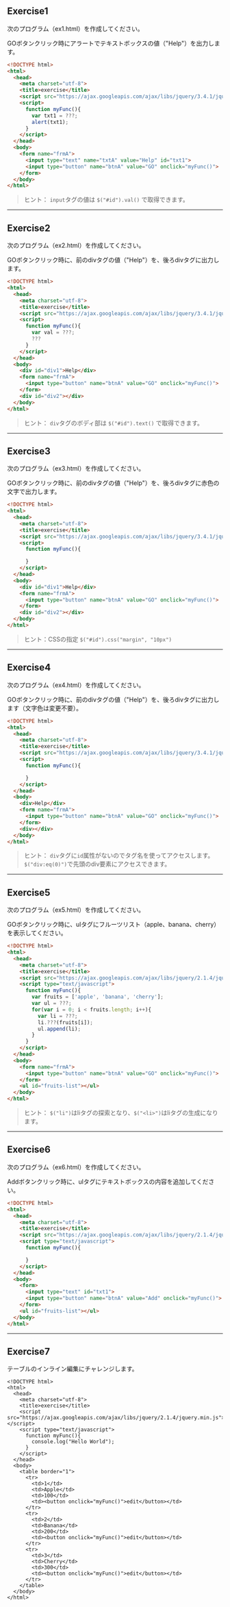 ## Exercise1

次のプログラム（ex1.html）を作成してください。

GOボタンクリック時にアラートでテキストボックスの値（"Help"）を出力します。

```html
<!DOCTYPE html>
<html>
  <head>
    <meta charset="utf-8">
    <title>exercise</title>
    <script src="https://ajax.googleapis.com/ajax/libs/jquery/3.4.1/jquery.min.js"></script>
    <script>
      function myFunc(){
        var txt1 = ???;
        alert(txt1);
      }
    </script>
  </head>
  <body>
    <form name="frmA">
      <input type="text" name="txtA" value="Help" id="txt1">
      <input type="button" name="btnA" value="GO" onclick="myFunc()">
    </form>
  </body>
</html>
```

> ヒント： `input`タグの値は `$("#id").val()` で取得できます。

---

## Exercise2

次のプログラム（ex2.html）を作成してください。

GOボタンクリック時に、前のdivタグの値（"Help"）を、後ろdivタグに出力します。

```html
<!DOCTYPE html>
<html>
  <head>
    <meta charset="utf-8">
    <title>exercise</title>
    <script src="https://ajax.googleapis.com/ajax/libs/jquery/3.4.1/jquery.min.js"></script>
    <script>
      function myFunc(){
        var val = ???;
        ???
      }
    </script>
  </head>
  <body>
    <div id="div1">Help</div>
    <form name="frmA">
      <input type="button" name="btnA" value="GO" onclick="myFunc()">
    </form>
    <div id="div2"></div>
  </body>
</html>
```

> ヒント： `div`タグのボディ部は `$("#id").text()` で取得できます。

---


## Exercise3

次のプログラム（ex3.html）を作成してください。

GOボタンクリック時に、前のdivタグの値（"Help"）を、後ろdivタグに赤色の文字で出力します。

```html
<!DOCTYPE html>
<html>
  <head>
    <meta charset="utf-8">
    <title>exercise</title>
    <script src="https://ajax.googleapis.com/ajax/libs/jquery/3.4.1/jquery.min.js"></script>
    <script>
      function myFunc(){

      }
    </script>
  </head>
  <body>
    <div id="div1">Help</div>
    <form name="frmA">
      <input type="button" name="btnA" value="GO" onclick="myFunc()">
    </form>
    <div id="div2"></div>
  </body>
</html>
```

> ヒント：CSSの指定 `$("#id").css("margin", "10px")`

---

## Exercise4

次のプログラム（ex4.html）を作成してください。

GOボタンクリック時に、前のdivタグの値（"Help"）を、後ろdivタグに出力します（文字色は変更不要）。

```html
<!DOCTYPE html>
<html>
  <head>
    <meta charset="utf-8">
    <title>exercise</title>
    <script src="https://ajax.googleapis.com/ajax/libs/jquery/3.4.1/jquery.min.js"></script>
    <script>
      function myFunc(){

      }
    </script>
  </head>
  <body>
    <div>Help</div>
    <form name="frmA">
      <input type="button" name="btnA" value="GO" onclick="myFunc()">
    </form>
    <div></div>
  </body>
</html>
```

> ヒント： `div`タグに`id`属性がないのでタグ名を使ってアクセスします。`$("div:eq(0)")`で先頭のdiv要素にアクセスできます。

---

## Exercise5

次のプログラム（ex5.html）を作成してください。

GOボタンクリック時に、ulタグにフルーツリスト（apple、banana、cherry）を表示してください。

```html
<!DOCTYPE html>
<html>
  <head>
    <meta charset="utf-8">
    <title>exercise</title>
    <script src="https://ajax.googleapis.com/ajax/libs/jquery/2.1.4/jquery.min.js"></script>
    <script type="text/javascript">
      function myFunc(){
        var fruits = ['apple', 'banana', 'cherry'];
        var ul = ???;
        for(var i = 0; i < fruits.length; i++){
          var li = ???;
          li.???(fruits[i]);
          ul.append(li);
        }
      }
    </script>
  </head>
  <body>
    <form name="frmA">
      <input type="button" name="btnA" value="GO" onclick="myFunc()">
    </form>
    <ul id="fruits-list"></ul>
  </body>
</html>
```

> ヒント： `$("li")`はliタグの探索となり、`$("<li>")`はliタグの生成になります。

---

## Exercise6

次のプログラム（ex6.html）を作成してください。

Addボタンクリック時に、ulタグにテキストボックスの内容を追加してください。

```html
<!DOCTYPE html>
<html>
  <head>
    <meta charset="utf-8">
    <title>exercise</title>
    <script src="https://ajax.googleapis.com/ajax/libs/jquery/2.1.4/jquery.min.js"></script>
    <script type="text/javascript">
      function myFunc(){

      }
    </script>
  </head>
  <body>
    <form>
      <input type="text" id="txt1">
      <input type="button" name="btnA" value="Add" onclick="myFunc()">
    </form>
    <ul id="fruits-list"></ul>
  </body>
</html>
```

---

## Exercise7

テーブルのインライン編集にチャレンジします。


```
<!DOCTYPE html>
<html>
  <head>
    <meta charset="utf-8">
    <title>exercise</title>
    <script src="https://ajax.googleapis.com/ajax/libs/jquery/2.1.4/jquery.min.js"></script>
    <script type="text/javascript">
      function myFunc(){
        console.log("Hello World");
      }
    </script>
  </head>
  <body>
    <table border="1">
      <tr>
        <td>1</td>
        <td>Apple</td>
        <td>100</td>
        <td><button onclick="myFunc()">edit</button></td>
      </tr>
      <tr>
        <td>2</td>
        <td>Banana</td>
        <td>200</td>
        <td><button onclick="myFunc()">edit</button></td>
      </tr>
      <tr>
        <td>3</td>
        <td>Cherry</td>
        <td>300</td>
        <td><button onclick="myFunc()">edit</button></td>
      </tr>
    </table>
  </body>
</html>
```